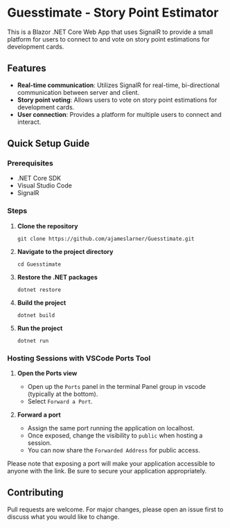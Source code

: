 # Guesstimate - Story Point Estimator

This is a Blazor .NET Core Web App that uses SignalR to provide a small platform for users to connect to and vote on story point estimations for development cards.

## Features
- **Real-time communication**: Utilizes SignalR for real-time, bi-directional communication between server and client.
- **Story point voting**: Allows users to vote on story point estimations for development cards.
- **User connection**: Provides a platform for multiple users to connect and interact.

## Quick Setup Guide

### Prerequisites
- .NET Core SDK
- Visual Studio Code
- SignalR

### Steps

1. **Clone the repository**
    ```
    git clone https://github.com/ajameslarner/Guesstimate.git
    ```

2. **Navigate to the project directory**
    ```
    cd Guesstimate
    ```

3. **Restore the .NET packages**
    ```
    dotnet restore
    ```

4. **Build the project**
    ```
    dotnet build
    ```

5. **Run the project**
    ```
    dotnet run
    ```

### Hosting Sessions with VSCode Ports Tool

1. **Open the Ports view**
    - Open up the `Ports` panel in the terminal Panel group in vscode (typically at the bottom).
    - Select `Forward a Port`.

2. **Forward a port**
    - Assign the same port running the application on localhost.
    - Once exposed, change the visibility to `public` when hosting a session.
    - You can now share the `Forwarded Address` for public access.

Please note that exposing a port will make your application accessible to anyone with the link. Be sure to secure your application appropriately.

## Contributing
Pull requests are welcome. For major changes, please open an issue first to discuss what you would like to change.
